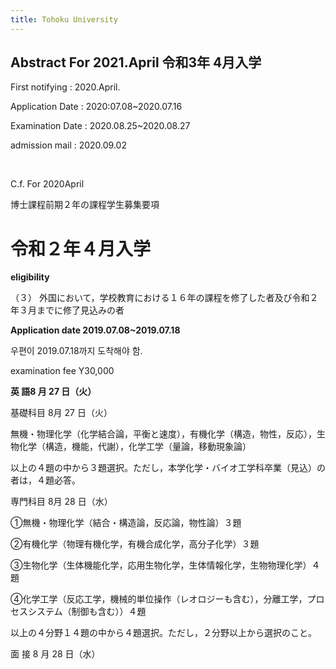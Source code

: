 ```yaml
---
title: Tohoku University
---
```


Abstract
For 2021.April 令和3年 4月入学
---

First notifying : 2020.April.

Application Date : 2020:07.08~2020.07.16

Examination Date : 2020.08.25~2020.08.27

admission mail : 2020.09.02

<br/>

C.f. For 2020April

博士課程前期２年の課程学生募集要項

令和２年４月入学
===


**eligibility**

（３） 外国において，学校教育における１６年の課程を修了した者及び令和２年３月までに修了見込みの者

**Application date 2019.07.08~2019.07.18**

우편이 2019.07.18까지 도착해야 함.

examination fee Y30,000

**英 語8 月 27 日（火）**

基礎科目 8月 27 日（火）

無機・物理化学（化学結合論，平衡と速度），有機化学（構造，物性，反応），生物化学（構造，機能，代謝），化学工学（量論，移動現象論）

以上の４題の中から３題選択。ただし，本学化学・バイオ工学科卒業（見込）の者は，４題必答。

専門科目  8月 28 日（水）

①無機・物理化学（結合・構造論，反応論，物性論）３題

②有機化学（物理有機化学，有機合成化学，高分子化学）３題

③生物化学（生体機能化学，応用生物化学，生体情報化学，生物物理化学）４題

④化学工学（反応工学，機械的単位操作（レオロジーも含む），分離工学，プロセスシステム（制御も含む））４題

以上の４分野１４題の中から４題選択。ただし，２分野以上から選択のこと。

面 接 8 月 28 日（水）
